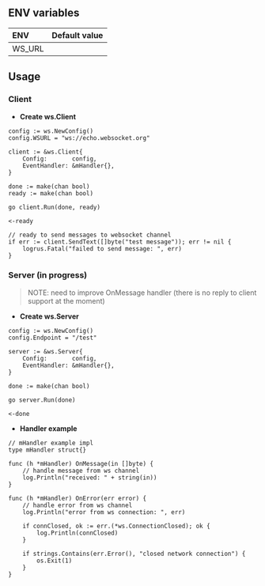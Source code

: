 ## ENV variables

| ENV    | Default value |
|:-------|:-------------:|
| WS_URL |               |

## Usage

### Client

* **Create ws.Client**
```
config := ws.NewConfig()
config.WSURL = "ws://echo.websocket.org"

client := &ws.Client{
	Config:       config,
	EventHandler: &mHandler{},
}

done := make(chan bool)
ready := make(chan bool)

go client.Run(done, ready)

<-ready

// ready to send messages to websocket channel
if err := client.SendText([]byte("test message")); err != nil {
	logrus.Fatal("failed to send message: ", err)
}
```

### Server (in progress)
> NOTE: need to improve OnMessage handler (there is no reply to client support at the moment)

* **Create ws.Server**
```
config := ws.NewConfig()
config.Endpoint = "/test"

server := &ws.Server{
	Config:       config,
	EventHandler: &mHandler{},
}

done := make(chan bool)

go server.Run(done)

<-done
```

* **Handler example**
```
// mHandler example impl
type mHandler struct{}

func (h *mHandler) OnMessage(in []byte) {
	// handle message from ws channel
	log.Println("received: " + string(in))
}

func (h *mHandler) OnError(err error) {
	// handle error from ws channel
	log.Println("error from ws connection: ", err)

	if connClosed, ok := err.(*ws.ConnectionClosed); ok {
		log.Println(connClosed)
	}

	if strings.Contains(err.Error(), "closed network connection") {
		os.Exit(1)
	}
}
```